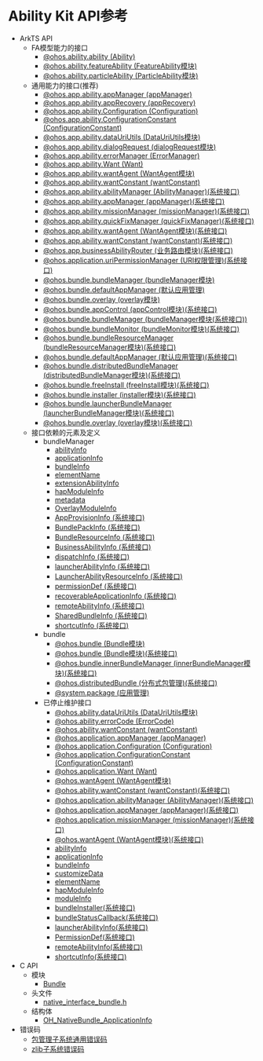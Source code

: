 # Ability Kit API参考 

- ArkTS API 
    - FA模型能力的接口
        - [@ohos.ability.ability (Ability)](js-apis-ability-ability.md)
        - [@ohos.ability.featureAbility (FeatureAbility模块)](js-apis-ability-featureAbility.md)
        - [@ohos.ability.particleAbility (ParticleAbility模块)](js-apis-ability-particleAbility.md)
    - 通用能力的接口(推荐)
        - [@ohos.app.ability.appManager (appManager)](js-apis-app-ability-appManager.md)
        - [@ohos.app.ability.appRecovery (appRecovery)](js-apis-app-ability-appRecovery.md)
        - [@ohos.app.ability.Configuration (Configuration)](js-apis-app-ability-configuration.md)
        - [@ohos.app.ability.ConfigurationConstant (ConfigurationConstant)](js-apis-app-ability-configurationConstant.md)
        - [@ohos.app.ability.dataUriUtils (DataUriUtils模块)](js-apis-app-ability-dataUriUtils.md)
        - [@ohos.app.ability.dialogRequest (dialogRequest模块)](js-apis-app-ability-dialogRequest.md)
        - [@ohos.app.ability.errorManager (ErrorManager)](js-apis-app-ability-errorManager.md)
        - [@ohos.app.ability.Want (Want)](js-apis-app-ability-want.md)
        - [@ohos.app.ability.wantAgent (WantAgent模块)](js-apis-app-ability-wantAgent.md)
        - [@ohos.app.ability.wantConstant (wantConstant)](js-apis-app-ability-wantConstant.md)
        - [@ohos.app.ability.abilityManager (AbilityManager)(系统接口)](js-apis-app-ability-abilityManager-sys.md)
        - [@ohos.app.ability.appManager (appManager)(系统接口)](js-apis-app-ability-appManager-sys.md)
        - [@ohos.app.ability.missionManager (missionManager)(系统接口)](js-apis-app-ability-missionManager-sys.md)
        - [@ohos.app.ability.quickFixManager (quickFixManager)(系统接口)](js-apis-app-ability-quickFixManager-sys.md)
        - [@ohos.app.ability.wantAgent (WantAgent模块)(系统接口)](js-apis-app-ability-wantAgent-sys.md)
        - [@ohos.app.ability.wantConstant (wantConstant)(系统接口)](js-apis-app-ability-wantConstant-sys.md)
        - [@ohos.app.businessAbilityRouter (业务路由模块)(系统接口)](js-apis-businessAbilityRouter-sys.md)
        - [@ohos.application.uriPermissionManager (URI权限管理)(系统接口)](js-apis-uripermissionmanager-sys.md)
        - [@ohos.bundle.bundleManager (bundleManager模块)](js-apis-bundleManager.md)
        - [@ohos.bundle.defaultAppManager (默认应用管理)](js-apis-defaultAppManager.md)
        - [@ohos.bundle.overlay (overlay模块)](js-apis-overlay.md)
        - [@ohos.bundle.appControl (appControl模块)(系统接口)](js-apis-appControl-sys.md)
        - [@ohos.bundle.bundleManager (bundleManager模块(系统接口))](js-apis-bundleManager-sys.md)
        - [@ohos.bundle.bundleMonitor (bundleMonitor模块)(系统接口)](js-apis-bundleMonitor-sys.md)
        - [@ohos.bundle.bundleResourceManager (bundleResourceManager模块)(系统接口)](js-apis-bundleResourceManager-sys.md)
        - [@ohos.bundle.defaultAppManager (默认应用管理)(系统接口)](js-apis-defaultAppManager-sys.md)
        - [@ohos.bundle.distributedBundleManager (distributedBundleManager模块)(系统接口)](js-apis-distributedBundleManager-sys.md)
        - [@ohos.bundle.freeInstall (freeInstall模块)(系统接口)](js-apis-freeInstall-sys.md)
        - [@ohos.bundle.installer (installer模块)(系统接口)](js-apis-installer-sys.md)
        - [@ohos.bundle.launcherBundleManager (launcherBundleManager模块)(系统接口)](js-apis-launcherBundleManager-sys.md)
        - [@ohos.bundle.overlay (overlay模块)(系统接口)](js-apis-overlay-sys.md)
  - 接口依赖的元素及定义
    - bundleManager
      - [abilityInfo](js-apis-bundleManager-abilityInfo.md)
      - [applicationInfo](js-apis-bundleManager-applicationInfo.md)
      - [bundleInfo](js-apis-bundleManager-bundleInfo.md)
      - [elementName](js-apis-bundleManager-elementName.md)
      - [extensionAbilityInfo](js-apis-bundleManager-extensionAbilityInfo.md)
      - [hapModuleInfo](js-apis-bundleManager-hapModuleInfo.md)
      - [metadata](js-apis-bundleManager-metadata.md)
      - [OverlayModuleInfo](js-apis-bundleManager-overlayModuleInfo.md)
      - [AppProvisionInfo (系统接口)](js-apis-bundleManager-AppProvisionInfo-sys.md)
      - [BundlePackInfo (系统接口)](js-apis-bundleManager-BundlePackInfo-sys.md)
      - [BundleResourceInfo (系统接口)](js-apis-bundleManager-BundleResourceInfo-sys.md)
      - [BusinessAbilityInfo (系统接口)](js-apis-bundleManager-businessAbilityInfo-sys.md)
      - [dispatchInfo (系统接口)](js-apis-bundleManager-dispatchInfo-sys.md)
      - [launcherAbilityInfo (系统接口)](js-apis-bundleManager-launcherAbilityInfo-sys.md)
      - [LauncherAbilityResourceInfo (系统接口)](js-apis-bundleManager-LauncherAbilityResourceInfo-sys.md)
      - [permissionDef (系统接口)](js-apis-bundleManager-permissionDef-sys.md)
      - [recoverableApplicationInfo (系统接口)](js-apis-bundleManager-recoverableApplicationInfo-sys.md)
      - [remoteAbilityInfo (系统接口)](js-apis-bundleManager-remoteAbilityInfo-sys.md)
      - [SharedBundleInfo (系统接口)](js-apis-bundleManager-sharedBundleInfo-sys.md)
      - [shortcutInfo (系统接口)](js-apis-bundleManager-shortcutInfo-sys.md)
    - bundle
      - [@ohos.bundle (Bundle模块)](js-apis-Bundle.md)
      - [@ohos.bundle (Bundle模块)(系统接口)](js-apis-Bundle-sys.md)
      - [@ohos.bundle.innerBundleManager (innerBundleManager模块)(系统接口)](js-apis-Bundle-InnerBundleManager-sys.md)
      - [@ohos.distributedBundle (分布式包管理)(系统接口)](js-apis-Bundle-distributedBundle-sys.md)
      - [@system.package (应用管理)](js-apis-system-package.md)
    - 已停止维护接口
        - [@ohos.ability.dataUriUtils (DataUriUtils模块)](js-apis-ability-dataUriUtils.md)
        - [@ohos.ability.errorCode (ErrorCode)](js-apis-ability-errorCode.md)
        - [@ohos.ability.wantConstant (wantConstant)](js-apis-ability-wantConstant.md)
        - [@ohos.application.appManager (appManager)](js-apis-application-appManager.md)
        - [@ohos.application.Configuration (Configuration)](js-apis-application-configuration.md)
        - [@ohos.application.ConfigurationConstant (ConfigurationConstant)](js-apis-application-configurationConstant.md)
        - [@ohos.application.Want (Want)](js-apis-application-want.md)
        - [@ohos.wantAgent (WantAgent模块)](js-apis-wantAgent.md)
        - [@ohos.ability.wantConstant (wantConstant)(系统接口)](js-apis-ability-wantConstant-sys.md)
        - [@ohos.application.abilityManager (AbilityManager)(系统接口)](js-apis-application-abilityManager-sys.md)
        - [@ohos.application.appManager (appManager)(系统接口)](js-apis-application-appManager-sys.md)
        - [@ohos.application.missionManager (missionManager)(系统接口)](js-apis-application-missionManager-sys.md)
        - [@ohos.wantAgent (WantAgent模块)(系统接口)](js-apis-wantAgent-sys.md)
        - [abilityInfo](js-apis-bundle-AbilityInfo.md)
        - [applicationInfo](js-apis-bundle-ApplicationInfo.md)
        - [bundleInfo](js-apis-bundle-BundleInfo.md)
        - [customizeData](js-apis-bundle-CustomizeData.md)
        - [elementName](js-apis-bundle-ElementName.md)
        - [hapModuleInfo](js-apis-bundle-HapModuleInfo.md)
        - [moduleInfo](js-apis-bundle-ModuleInfo.md)
        - [bundleInstaller(系统接口)](js-apis-bundle-BundleInstaller-sys.md)
        - [bundleStatusCallback(系统接口)](js-apis-Bundle-BundleStatusCallback-sys.md)
        - [launcherAbilityInfo(系统接口)](js-apis-bundle-LauncherAbilityInfo-sys.md)
        - [PermissionDef(系统接口)](js-apis-bundle-PermissionDef-sys.md)
        - [remoteAbilityInfo(系统接口)](js-apis-bundle-remoteAbilityInfo-sys.md)
        - [shortcutInfo(系统接口)](js-apis-bundle-ShortcutInfo-sys.md)
- C API
  - 模块
    - [Bundle](_bundle.md)
  - 头文件
    - [native_interface_bundle.h](native__interface__bundle.md)
  - 结构体
    - [OH_NativeBundle_ApplicationInfo](_o_h___native_bundle_application_info.md)
- 错误码
  - [包管理子系统通用错误码](errorcode-bundle.md)
  - [zlib子系统错误码](errorcode-zlib.md)
